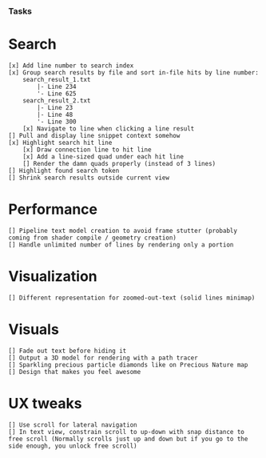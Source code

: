### Tasks

# Search
    [x] Add line number to search index
    [x] Group search results by file and sort in-file hits by line number:
        search_result_1.txt
            |- Line 234
            '- Line 625
        search_result_2.txt
            |- Line 23
            |- Line 48
            '- Line 300
        [x] Navigate to line when clicking a line result
    [] Pull and display line snippet context somehow
    [x] Highlight search hit line
        [x] Draw connection line to hit line 
        [x] Add a line-sized quad under each hit line
        [] Render the damn quads properly (instead of 3 lines)
    [] Highlight found search token
    [] Shrink search results outside current view

# Performance
    [] Pipeline text model creation to avoid frame stutter (probably coming from shader compile / geometry creation)
    [] Handle unlimited number of lines by rendering only a portion

# Visualization
    [] Different representation for zoomed-out-text (solid lines minimap)

# Visuals
    [] Fade out text before hiding it
    [] Output a 3D model for rendering with a path tracer
    [] Sparkling precious particle diamonds like on Precious Nature map
    [] Design that makes you feel awesome

# UX tweaks
    [] Use scroll for lateral navigation
    [] In text view, constrain scroll to up-down with snap distance to free scroll (Normally scrolls just up and down but if you go to the side enough, you unlock free scroll)
